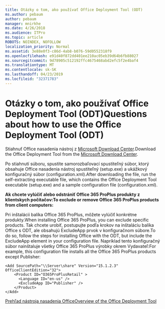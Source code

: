 ```yaml
---
title: Otázky o tom, ako používať Office Deployment Tool (ODT)
ms.author: pebaum
author: pebaum
manager: mnirkhe
ms.date: 4/26/2018
ms.audience: ITPro
ms.topic: article
ROBOTS: NOINDEX, NOFOLLOW
localization_priority: Normal
ms.assetid: 3e88e0f3-c86d-4ab8-b076-59d0552318f9
ms.openlocfilehash: e91d40f872dd401ee210ac05eb39d64b6fb88027
ms.sourcegitcommit: 9d78905c512192ffc4675468abd2efc5f2e4baf4
ms.translationtype: MT
ms.contentlocale: sk-SK
ms.lasthandoff: 04/23/2019
ms.locfileid: "32371783"
---
```

# <a name="questions-about-how-to-use-the-office-deployment-tool-odt"></a><span data-ttu-id="2d780-102">Otázky o tom, ako používať Office Deployment Tool (ODT)</span><span class="sxs-lookup"><span data-stu-id="2d780-102">Questions about how to use the Office Deployment Tool (ODT)</span></span>

<span data-ttu-id="2d780-103">Stiahnuť Office nasadenia nástroj z [Microsoft Download Center](http://go.microsoft.com/fwlink/p/?LinkID=626065).</span><span class="sxs-lookup"><span data-stu-id="2d780-103">Download the Office Deployment Tool from the [Microsoft Download Center](http://go.microsoft.com/fwlink/p/?LinkID=626065).</span></span>
  
<span data-ttu-id="2d780-104">Po stiahnutí súboru, spustite samorozbaľovací spustiteľný súbor, ktorý obsahuje Office nasadenia nástroj spustiteľný (setup.exe) a ukážkový konfiguračný súbor (configuration.xml).</span><span class="sxs-lookup"><span data-stu-id="2d780-104">After downloading the file, run the self-extracting executable file, which contains the Office Deployment Tool executable (setup.exe) and a sample configuration file (configuration.xml).</span></span>
  
 <span data-ttu-id="2d780-105">**Ak chcete vylúčiť alebo odstrániť Office 365 ProPlus produkty z klientskych počítačov:**</span><span class="sxs-lookup"><span data-stu-id="2d780-105">**To exclude or remove Office 365 ProPlus products from client computers:**</span></span>
  
<span data-ttu-id="2d780-106">Pri inštalácii balíka Office 365 ProPlus, môžete vylúčiť konkrétne produkty.</span><span class="sxs-lookup"><span data-stu-id="2d780-106">When installing Office 365 ProPlus, you can exclude specific products.</span></span> <span data-ttu-id="2d780-107">Tak chcete urobiť, postupujte podľa krokov na inštaláciu balíka Office s ODT, ale obsahujú ExcludeApp prvok v konfiguračnom súbore.</span><span class="sxs-lookup"><span data-stu-id="2d780-107">To do so, follow the steps for installing Office with the ODT, but include the ExcludeApp element in your configuration file.</span></span> <span data-ttu-id="2d780-108">Napríklad tento konfiguračný súbor nainštaluje všetky Office 365 ProPlus výrobky okrem Vydavateľ:</span><span class="sxs-lookup"><span data-stu-id="2d780-108">For example, this configuration file installs all the Office 365 ProPlus products except Publisher:</span></span>
  
```
<Add SourcePath="\\Server\share" Version="15.1.2.3" OfficeClientEdition="32">
    <Product ID="O365ProPlusRetail" >
      <Language ID="en-us" />
      <ExcludeApp ID="Publisher" />
    </Product>
</Add>
```

[<span data-ttu-id="2d780-109">Prehľad nástroja nasadenia Office</span><span class="sxs-lookup"><span data-stu-id="2d780-109">Overview of the Office Deployment Tool</span></span>](https://docs.microsoft.com/deployoffice/overview-of-the-office-2016-deployment-tool)
  

